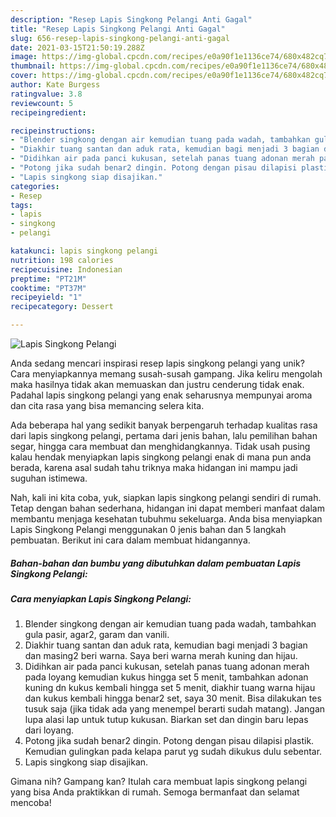 ```yaml
---
description: "Resep Lapis Singkong Pelangi Anti Gagal"
title: "Resep Lapis Singkong Pelangi Anti Gagal"
slug: 656-resep-lapis-singkong-pelangi-anti-gagal
date: 2021-03-15T21:50:19.288Z
image: https://img-global.cpcdn.com/recipes/e0a90f1e1136ce74/680x482cq70/lapis-singkong-pelangi-foto-resep-utama.jpg
thumbnail: https://img-global.cpcdn.com/recipes/e0a90f1e1136ce74/680x482cq70/lapis-singkong-pelangi-foto-resep-utama.jpg
cover: https://img-global.cpcdn.com/recipes/e0a90f1e1136ce74/680x482cq70/lapis-singkong-pelangi-foto-resep-utama.jpg
author: Kate Burgess
ratingvalue: 3.8
reviewcount: 5
recipeingredient:

recipeinstructions:
- "Blender singkong dengan air kemudian tuang pada wadah, tambahkan gula pasir, agar2, garam dan vanili."
- "Diakhir tuang santan dan aduk rata, kemudian bagi menjadi 3 bagian dan masing2 beri warna. Saya beri warna merah kuning dan hijau."
- "Didihkan air pada panci kukusan, setelah panas tuang adonan merah pada loyang kemudian kukus hingga set 5 menit, tambahkan adonan kuning dn kukus kembali hingga set 5 menit, diakhir tuang warna hijau dan kukus kembali hingga benar2 set, saya 30 menit. Bisa dilakukan tes tusuk saja (jika tidak ada yang menempel berarti sudah matang). Jangan lupa alasi lap untuk tutup kukusan. Biarkan set dan dingin baru lepas dari loyang."
- "Potong jika sudah benar2 dingin. Potong dengan pisau dilapisi plastik. Kemudian gulingkan pada kelapa parut yg sudah dikukus dulu sebentar."
- "Lapis singkong siap disajikan."
categories:
- Resep
tags:
- lapis
- singkong
- pelangi

katakunci: lapis singkong pelangi 
nutrition: 198 calories
recipecuisine: Indonesian
preptime: "PT21M"
cooktime: "PT37M"
recipeyield: "1"
recipecategory: Dessert

---
```



![Lapis Singkong Pelangi](https://img-global.cpcdn.com/recipes/e0a90f1e1136ce74/680x482cq70/lapis-singkong-pelangi-foto-resep-utama.jpg)

Anda sedang mencari inspirasi resep lapis singkong pelangi yang unik? Cara menyiapkannya memang susah-susah gampang. Jika keliru mengolah maka hasilnya tidak akan memuaskan dan justru cenderung tidak enak. Padahal lapis singkong pelangi yang enak seharusnya mempunyai aroma dan cita rasa yang bisa memancing selera kita.

Ada beberapa hal yang sedikit banyak berpengaruh terhadap kualitas rasa dari lapis singkong pelangi, pertama dari jenis bahan, lalu pemilihan bahan segar, hingga cara membuat dan menghidangkannya. Tidak usah pusing kalau hendak menyiapkan lapis singkong pelangi enak di mana pun anda berada, karena asal sudah tahu triknya maka hidangan ini mampu jadi suguhan istimewa.




Nah, kali ini kita coba, yuk, siapkan lapis singkong pelangi sendiri di rumah. Tetap dengan bahan sederhana, hidangan ini dapat memberi manfaat dalam membantu menjaga kesehatan tubuhmu sekeluarga. Anda bisa menyiapkan Lapis Singkong Pelangi menggunakan 0 jenis bahan dan 5 langkah pembuatan. Berikut ini cara dalam membuat hidangannya.

<!--inarticleads1-->

##### Bahan-bahan dan bumbu yang dibutuhkan dalam pembuatan Lapis Singkong Pelangi:





<!--inarticleads2-->

##### Cara menyiapkan Lapis Singkong Pelangi:

1. Blender singkong dengan air kemudian tuang pada wadah, tambahkan gula pasir, agar2, garam dan vanili.
1. Diakhir tuang santan dan aduk rata, kemudian bagi menjadi 3 bagian dan masing2 beri warna. Saya beri warna merah kuning dan hijau.
1. Didihkan air pada panci kukusan, setelah panas tuang adonan merah pada loyang kemudian kukus hingga set 5 menit, tambahkan adonan kuning dn kukus kembali hingga set 5 menit, diakhir tuang warna hijau dan kukus kembali hingga benar2 set, saya 30 menit. Bisa dilakukan tes tusuk saja (jika tidak ada yang menempel berarti sudah matang). Jangan lupa alasi lap untuk tutup kukusan. Biarkan set dan dingin baru lepas dari loyang.
1. Potong jika sudah benar2 dingin. Potong dengan pisau dilapisi plastik. Kemudian gulingkan pada kelapa parut yg sudah dikukus dulu sebentar.
1. Lapis singkong siap disajikan.




Gimana nih? Gampang kan? Itulah cara membuat lapis singkong pelangi yang bisa Anda praktikkan di rumah. Semoga bermanfaat dan selamat mencoba!
